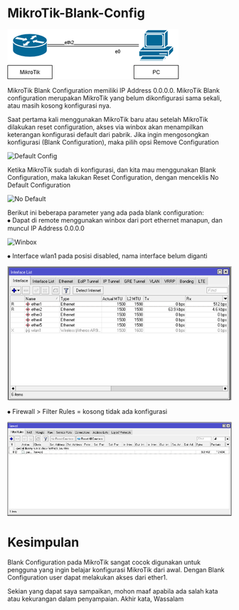 # MikroTik-Blank-Config

![Topo](Topo.png)

 MikroTik Blank Configuration memiliki IP Address 0.0.0.0. MikroTik Blank configuration merupakan MikroTik yang belum dikonfigurasi sama sekali, atau masih kosong konfigurasi nya.

 Saat pertama kali menggunakan MikroTik baru atau setelah MikroTik dilakukan reset configuration,  akses via winbox akan menampilkan keterangan konfigurasi default dari pabrik. Jika ingin mengosongkan konfigurasi (Blank Configuration), maka pilih opsi Remove Configuration

![Default Config](Default%20Config.jpeg) 

 Ketika MikroTik sudah di konfigurasi, dan kita mau menggunakan Blank Configuration, maka lakukan Reset Configuration, dengan menceklis No Default Configuration
 
![No Default](Noo%20Default.png)

Berikut ini beberapa parameter yang ada pada blank configuration:\
 ⦁	Dapat di remote menggunakan winbox dari port ethernet manapun, dan muncul IP Address 0.0.0.0

 ![Winbox](Winbox.png)

 ⦁	Interface wlan1 pada posisi disabled, nama interface belum diganti  

![Interface](Interface.png)

 ⦁	Firewall > Filter Rules = kosong tidak ada konfigurasi 

![Firewall](Firewall.png)

# Kesimpulan
 Blank Configuration pada MikroTik sangat cocok digunakan untuk pengguna yang ingin belajar konfigurasi MikroTik dari awal. Dengan Blank Configuration user dapat melakukan akses dari ether1.

Sekian yang dapat saya sampaikan, mohon maaf apabila ada salah kata atau kekurangan dalam penyampaian. Akhir kata, Wassalam
